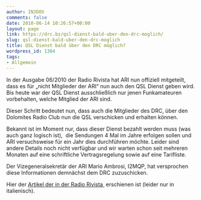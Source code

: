 ```yaml
---
author: IN3DOV
comments: false
date: 2010-06-14 10:26:57+00:00
layout: page
link: https://drc.bz/qsl-dienst-bald-uber-den-drc-moglich/
slug: qsl-dienst-bald-uber-den-drc-moglich
title: QSL Dienst bald über den DRC möglich?
wordpress_id: 1384
tags:
- Allgemein
---
```


In der Ausgabe 06/2010 der Radio Rivista hat ARI nun offiziell mitgeteilt, dass es für „nicht Mitglieder der ARI“ nun auch den QSL Dienst geben wird. Bis heute war der QSL Dienst ausschließlich nur jenen Funkamateuren vorbehalten, welche Mitglied der ARI sind.

Dieser Schritt bedeutet nun, dass auch die Mitglieder des DRC, über den Dolomites Radio Club nun die QSL verschicken und erhalten können.

Bekannt ist im Moment nur, dass dieser Dienst bezahlt werden muss (was auch ganz logisch ist),  die Sendungen 4 Mal im Jahre erfolgen sollen und ARI versuchsweise für ein Jahr dies durchführen möchte. Leider sind andere Details noch nicht verfügbar und wir warten schon seit mehreren Monaten auf eine schriftliche Vertragsregelung sowie auf eine Tarifliste.

Der Vizegeneralsekretär der ARI Mario Ambrosi, I2MQP, hat versprochen diese Informationen demnächst dem DRC zuzuschicken.

Hier der [Artikel der in der Radio Rivista ](https://drc.bz/wp-content/uploads/2010/06/RR-Servizio-QSL.pdf) erschienen ist (leider nur in italienisch).
